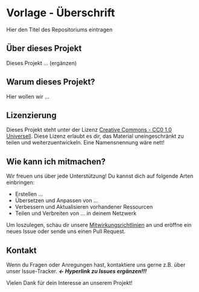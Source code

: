 # Vorlage - Überschrift
Hier den Titel des Repositoriums eintragen

## Über dieses Projekt
Dieses Projekt ... (ergänzen)

## Warum dieses Projekt?
Hier wollen wir ...

## Lizenzierung
Dieses Projekt steht unter der Lizenz [Creative Commons - CC0 1.0 Universell](https://creativecommons.org/publicdomain/zero/1.0/legalcode.de). Diese Lizenz erlaubt es dir, das Material uneingeschränkt zu teilen und weiterzuentwickeln. Eine Namensnennung wäre nett!

## Wie kann ich mitmachen?
Wir freuen uns über jede Unterstützung! Du kannst dich auf folgende Arten einbringen:

- Erstellen ...
- Übersetzen und Anpassen von ...
- Verbessern und Aktualisieren vorhandener Ressourcen
- Teilen und Verbreiten von ... in deinem Netzwerk

Um loszulegen, schau dir unsere [Mitwirkungsrichtlinien](contributing.md) an und eröffne ein neues Issue oder sende uns einen Pull Request.

## Kontakt
Wenn du Fragen oder Anregungen hast, kontaktiere uns gerne z.B. über unser Issue-Tracker. ***<- Hyperlink zu Issues ergänzen!!!***

Vielen Dank für dein Interesse an unserem Projekt!